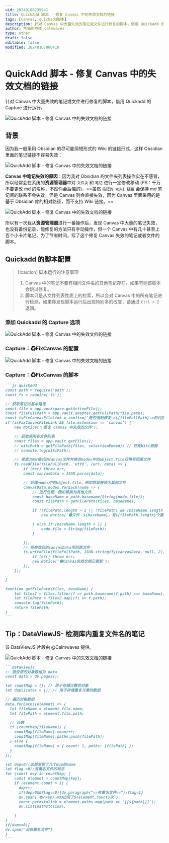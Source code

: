 ```yaml
---
uid: 20240106235941
title: QuickAdd 脚本 - 修复 Canvas 中的失效文档的链接
tags: [Canvas, quickadd脚本]
description: 针对 Canvas 中大量失效的笔记或文件进行修复的脚本，借用 Quickadd 的 Capture 进行运行。
author: 熊猫别熬夜,calmwaves
type: other
draft: false
editable: false
modified: 20240107000410
---
```


# QuickAdd 脚本 - 修复 Canvas 中的失效文档的链接

针对 Canvas 中大量失效的笔记或文件进行修复的脚本，借用 Quickadd 的 Capture 进行运行。

![QuickAdd 脚本 - 修复 Canvas 中的失效文档的链接](https://cdn.pkmer.cn/images/202401070003406.gif!pkmer)

## 背景

因为我一般采用 Obsidian 的尽可能简短形式的 Wiki 的链接形式，这样 Obsidian 里面的笔记链接不容易失效：

![QuickAdd 脚本 - 修复 Canvas 中的失效文档的链接](https://cdn.pkmer.cn/images/202401070003407.png!pkmer)

**Canvas 中笔记失效的原因**：因为我对 Obsidian 的文件夹列表操作实在不感冒，所以经常会在系统的**资源管理器**中对 `文件夹` 和 `笔记` 进行一定修改移动 (PS：千万不要更改 md 的名称，不然你会后悔的)，==虽然 `简短的 Wiki 链接` 会保持 md 笔记间的联系不会失效，但是 Canvas 则会直接失效，因为 Canvas 里面采用的是基于 Obsidian 库的相对路径，而不支持 Wiki 链接。==

![QuickAdd 脚本 - 修复 Canvas 中的失效文档的链接](https://cdn.pkmer.cn/images/202401070003408.png!pkmer)

所以有一次我从**资源管理器**进行一番操作后，发现 Canvas 中大量的笔记失效，也没有备份记录，能修复的方法只有手动操作，但一个 Canvas 中有几十甚至上百个小卡片笔记，为了节省时间，写了这个修复 Canvas 失效的笔记或者文件的脚本。

## Quickadd 的脚本配置

> [!caution] 脚本运行的注意事项
> 1. Canvas 中的笔记不要有相同文件名的其他笔记存在，如果有则该脚本会跳过修复。
> 2. 脚本只是从文件列表性质上的检索，所以会对 Canvas 中的所有笔记进行检测，如果你发现脚本运行后出现特别多的改变，请通过 `Ctrl + Z` 退回。

### 添加 Quickadd 的 Capture 选项

![QuickAdd 脚本 - 修复 Canvas 中的失效文档的链接](https://cdn.pkmer.cn/images/202401070003409.png!pkmer)

### Capture：♻FixCanvas 的配置

![QuickAdd 脚本 - 修复 Canvas 中的失效文档的链接](https://cdn.pkmer.cn/images/202401070003410.png!pkmer)

### Capture：♻FixCanvas 的脚本

````md
```js quickadd
const path = require('path');
const fs = require('fs');

// 获取笔记的基本路径
const file = app.workspace.getActiveFile();
const fileFullPath = app.vault.adapter.getFullPath(file.path);
const isFixCanvasFileLink = confirm(`是否强制修复\n${fileFullPath}\n的内部文件链接`);
if (isFixCanvasFileLink && file.extension == 'canvas') {
    new Notice('🔴修复 Canvas 中失效的文件');

    // 获取库所有文件列表
    const files = app.vault.getFiles();
    // wikiPath = getFilePath(files, selectionEmbed); // 匹配Wiki链接
    // console.log(wikiPath);

    // 读取JSON格式的canvas文件并修改nodes中的object.file后再写回原文件
    fs.readFile(fileFullPath, 'utf8', (err, data) => {
        if (err) throw err;
        const canvasData = JSON.parse(data);

        // 处理nodes中的object.file，例如将其替换为其他文件
        canvasData.nodes.forEach(node => {
            // 进行处理，例如替换为其他文件
            const baseName = path.basename(String(node.file));
            const filePath = getFilePath(files, baseName);

            if ((filePath.length > 1 || !filePath) && (baseName.length > 1)) {
                new Notice(`🟡文件：${baseName}，有${filePath.length}个重复文件，因此跳过修复`, 5000);

            } else if (baseName.length > 1) {
                node.file = String(filePath);
            }

        });
        // 将修改后的canvasData写回原文件
        fs.writeFile(fileFullPath, JSON.stringify(canvasData, null, 2), 'utf8', (err) => {
            if (err) throw err;
            new Notice('🟢Canvas失效文档已更新');
        });
    });

}

function getFilePath(files, baseName) {
    let files2 = files.filter(f => path.basename(f.path) === baseName);
    let filePath = files2.map((f) => f.path);
    console.log(filePath);
    return filePath;
}
```
````

## Tip：DataViewJS- 检测库内重复文件名的笔记

该 DataViewJS 片段由 @Calmwaves 提供。

![QuickAdd 脚本 - 修复 Canvas 中的失效文档的链接](https://cdn.pkmer.cn/images/202401070003411.png!pkmer)

````md
```dataviewjs
// 假设您的对象数组为 data
const data = dv.pages();

let countMap = {}; // 用于存储计数的对象
let duplicates = []; // 用于存储重复元素的数组

// 遍历对象数组
data.forEach((element) => {
  let fileName = element.file.name;
  let filePath = element.file.path;

  // 计数
  if (countMap[fileName]) {
    countMap[fileName].count++;
    countMap[fileName].paths.push(filePath);
  } else {
    countMap[fileName] = { count: 1, paths: [filePath] };
  }
});

let dup=0//这是发现了几个dup的name
let flag =0//有重名文件的标志
for (const key in countMap) {
    const element = countMap[key];
    if (element.count > 1) {
      dup++;
      if(dup>0&&flag==0){dv.paragraph("==有重名文件==");flag=1}
      dv.span(`《${key}.md》出现了${element.count}次`);
      const pathstolink = element.paths.map(path => `[[${path}]]`);
      dv.list(pathstolink);

    }
}
if(dup==0){
dv.span("没有重名文件")
}
```
````

